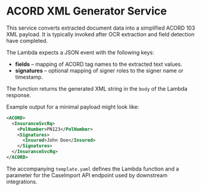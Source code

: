 # ACORD XML Generator Service

This service converts extracted document data into a simplified
ACORD 103 XML payload.  It is typically invoked after OCR extraction
and field detection have completed.

The Lambda expects a JSON event with the following keys:

- **fields** – mapping of ACORD tag names to the extracted text values.
- **signatures** – optional mapping of signer roles to the signer name or
  timestamp.

The function returns the generated XML string in the `body` of the
Lambda response.

Example output for a minimal payload might look like:

```xml
<ACORD>
  <InsuranceSvcRq>
    <PolNumber>PN123</PolNumber>
    <Signatures>
      <Insured>John Doe</Insured>
    </Signatures>
  </InsuranceSvcRq>
</ACORD>
```

The accompanying `template.yaml` defines the Lambda function and a
parameter for the CaseImport API endpoint used by downstream
integrations.
